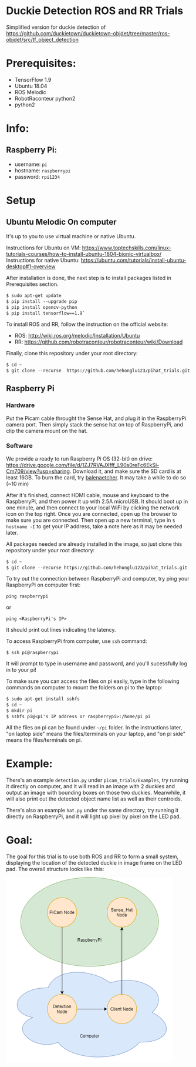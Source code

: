 # Duckie Detection ROS and RR Trials
Simplified version for duckie detection of https://github.com/duckietown/duckietown-objdet/tree/master/ros-objdet/src/tf_object_detection

# Prerequisites:
* TensorFlow 1.9
* Ubuntu 18.04
* ROS Melodic
* RobotRaconteur python2
* python2

# Info:
## Raspberry Pi:
* username: `pi`
* hostname: `raspberrypi`
* password: `rpi1234`

# Setup
## Ubuntu Melodic On computer
It's up to you to use virtual machine or native Ubuntu. 

Instructions for Ubuntu on VM: https://www.toptechskills.com/linux-tutorials-courses/how-to-install-ubuntu-1804-bionic-virtualbox/
Instructions for native Ubuntu: https://ubuntu.com/tutorials/install-ubuntu-desktop#1-overview

After installation is done, the next step is to install packages listed in Prerequisites section. 
```
$ sudo apt-get update
$ pip install --upgrade pip
$ pip install opencv-python
$ pip install tensorflow==1.9`
```

To install ROS and RR, follow the instruction on the official website:
* ROS: http://wiki.ros.org/melodic/Installation/Ubuntu
* RR: https://github.com/robotraconteur/robotraconteur/wiki/Download

Finally, clone this repository under your root directory:
```
$ cd ~
$ git clone --recurse  https://github.com/hehonglu123/pihat_trials.git
```
## Raspberry Pi
### Hardware
Put the Picam cable throught the Sense Hat, and plug it in the RaspberryPi camera port. Then simply stack the sense hat on top of RaspberryPi, and clip the camera mount on the hat.

### Software
We provide a ready to run Raspberry Pi OS (32-bit) on drive: https://drive.google.com/file/d/1ZJ7RVAJXfff_L90s0reFc6EkSi-Cm709/view?usp=sharing. Download it, and make sure the SD card is at least 16GB. 
To burn the card, try [balenaetcher](https://www.balena.io/etcher/). It may take a while to do so (~10 min)

After it's finished, connect HDMI cable, mouse and keyboard to the RaspberryPi, and then power it up with 2.5A microUSB. It should boot up in one minute, and then connect to your local WiFi by clicking the network icon on the top right. Once you are connected, open up the browser to make sure you are connected. Then open up a new terminal, type in `$ hostname -I` to get your IP address, take a note here as it may be needed later. 

All packages needed are already installed in the image, so just clone this repository under your root directory:
```
$ cd ~
$ git clone --recurse https://github.com/hehonglu123/pihat_trials.git
```

To try out the connection between RaspberryPi and computer, try ping your RaspberryPi on computer first:
```
ping raspberrypi
```
or
```
ping <RaspberryPi's IP>
```
It should print out lines indicating the latency.

To access RaspberryPi from computer, use `ssh` command:
```
$ ssh pi@raspberrypi
```
It will prompt to type in username and password, and you'll sucessfully log in to your pi!

To make sure you can access the files on pi easily, type in the following commands on computer to mount the folders on pi to the laptop:
```
$ sudo apt-get install sshfs
$ cd ~
$ mkdir pi
$ sshfs pi@<pi's IP address or raspberrypi>:/home/pi pi
```
All the files on pi can be found under `~/pi` folder.
In the instructions later, "on laptop side" means the files/terminals on your laptop, and "on pi side" means the files/terminals on pi. 


# Example:
There's an example `detection.py` under `picam_trials/Examples`, try running it directly on computer, and it will read in an image with 2 duckies and output an image with bounding boxes on those two duckies. Meanwhile, it will also print out the detected object name list as well as their centroids.

There's also an example `hat.py` under the same directory, try running it directly on RaspberryPi, and it will light up pixel by pixel on the LED pad.


# Goal:
The goal for this trial is to use both ROS and RR to form a small system, displaying the location of the detected duckie in image frame on the LED pad. The overall structure looks like this: 

![A test image](pihat_trials.png)
